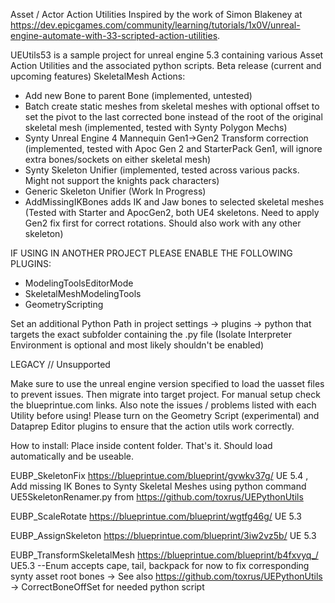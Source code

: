 Asset / Actor Action Utilities
Inspired by the work of Simon Blakeney at https://dev.epicgames.com/community/learning/tutorials/1x0V/unreal-engine-automate-with-33-scripted-action-utilities.

UEUtils53 is a sample project for unreal engine 5.3 containing various Asset Action Utilities and the associated python scripts.
Beta release (current and upcoming features)
SkeletalMesh Actions:
  - Add new Bone to parent Bone (implemented, untested)
  - Batch create static meshes from skeletal meshes with optional offset to set the pivot to the last corrected bone instead of the root of the original skeletal mesh (implemented, tested with Synty Polygon Mechs)
  - Synty Unreal Engine 4 Mannequin Gen1->Gen2 Transform correction (implemented, tested with Apoc Gen 2 and StarterPack Gen1, will ignore extra bones/sockets on either skeletal mesh)
  - Synty Skeleton Unifier (implemented, tested across various packs. Might not support the knights pack characters)
  - Generic Skeleton Unifier (Work In Progress)
  - AddMissingIKBones adds IK and Jaw bones to selected skeletal meshes (Tested with Starter and ApocGen2, both UE4 skeletons. Need to apply Gen2 fix first for correct rotations. Should also work with any other skeleton) 

IF USING IN ANOTHER PROJECT PLEASE ENABLE THE FOLLOWING PLUGINS:
  - ModelingToolsEditorMode
  - SkeletalMeshModelingTools
  - GeometryScripting

Set an additional Python Path in project settings -> plugins -> python that targets the exact subfolder containing the .py file (Isolate Interpreter Environment is optional and most likely shouldn't be enabled)












LEGACY // Unsupported

Make sure to use the unreal engine version specified to load the uasset files to prevent issues. Then migrate into target project. For manual setup check the blueprintue.com links.
Also note the issues / problems listed with each Utility before using!
Please turn on the Geometry Script (experimental) and Dataprep Editor plugins to ensure that the action utils work correctly.

How to install:
Place inside content folder. That's it. Should load automatically and be useable.


EUBP_SkeletonFix  https://blueprintue.com/blueprint/gvwkv37g/ UE 5.4 , Add missing IK Bones to Synty Skeletal Meshes using python command UE5SkeletonRenamer.py from https://github.com/toxrus/UEPythonUtils

EUBP_ScaleRotate   https://blueprintue.com/blueprint/wgtfg46g/ UE 5.3

EUBP_AssignSkeleton  https://blueprintue.com/blueprint/3iw2vz5b/ UE 5.3

EUBP_TransformSkeletalMesh https://blueprintue.com/blueprint/b4fxvyq_/ UE5.3 --Enum accepts cape, tail, backpack for now to fix corresponding synty asset root bones -> See also https://github.com/toxrus/UEPythonUtils -> CorrectBoneOffSet for needed python script
